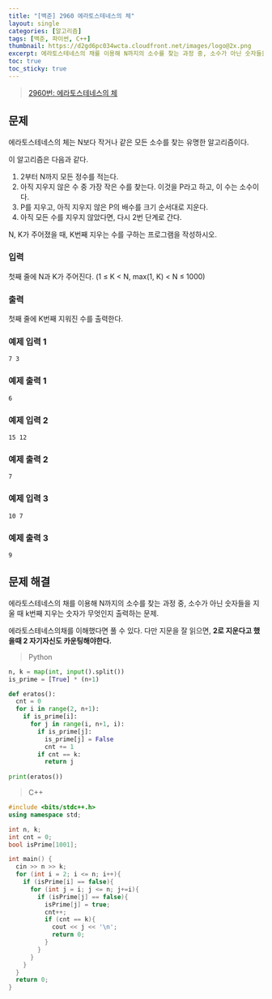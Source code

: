 ```yaml
---
title: "[백준] 2960 에라토스테네스의 체"
layout: single
categories: [알고리즘]
tags: [백준, 파이썬, C++]
thumbnail: https://d2gd6pc034wcta.cloudfront.net/images/logo@2x.png
excerpt: 에라토스테네스의 채를 이용해 N까지의 소수를 찾는 과정 중, 소수가 아닌 숫자들을 지울 때 k번째 지우는 숫자가 무엇인지 출력하는 문제.
toc: true
toc_sticky: true
---
```


>[2960번: 에라토스테네스의 체](https://www.acmicpc.net/problem/2960)
>

## 문제

에라토스테네스의 체는 N보다 작거나 같은 모든 소수를 찾는 유명한 알고리즘이다.

이 알고리즘은 다음과 같다.

1. 2부터 N까지 모든 정수를 적는다.
2. 아직 지우지 않은 수 중 가장 작은 수를 찾는다. 이것을 P라고 하고, 이 수는 소수이다.
3. P를 지우고, 아직 지우지 않은 P의 배수를 크기 순서대로 지운다.
4. 아직 모든 수를 지우지 않았다면, 다시 2번 단계로 간다.

N, K가 주어졌을 때, K번째 지우는 수를 구하는 프로그램을 작성하시오.

### 입력

첫째 줄에 N과 K가 주어진다. (1 ≤ K < N, max(1, K) < N ≤ 1000)

### 출력

첫째 줄에 K번째 지워진 수를 출력한다.

### 예제 입력 1

```
7 3
```

### 예제 출력 1

```
6
```

### 예제 입력 2

```
15 12
```

### 예제 출력 2

```
7
```

### 예제 입력 3

```
10 7
```

### 예제 출력 3

```
9
```

## 문제 해결

에라토스테네스의 채를 이용해 N까지의 소수를 찾는 과정 중, 소수가 아닌 숫자들을 지울 때 k번째 지우는 숫자가 무엇인지 출력하는 문제.

에라토스테네스의채를 이해했다면 풀 수 있다. 다만 지문을 잘 읽으면, **2로 지운다고 했을때 2 자기자신도 카운팅해야한다.**

> Python
> 

```python
n, k = map(int, input().split())
is_prime = [True] * (n+1)

def eratos():
  cnt = 0
  for i in range(2, n+1):
    if is_prime[i]:
      for j in range(i, n+1, i):
        if is_prime[j]:
          is_prime[j] = False
          cnt += 1
        if cnt == k:
          return j
  
print(eratos())
```

> C++
> 

```cpp
#include <bits/stdc++.h>
using namespace std;

int n, k;
int cnt = 0;
bool isPrime[1001];

int main() {
  cin >> n >> k;
  for (int i = 2; i <= n; i++){
    if (isPrime[i] == false){
      for (int j = i; j <= n; j+=i){
        if (isPrime[j] == false){
          isPrime[j] = true;
          cnt++;
          if (cnt == k){
            cout << j << '\n';
            return 0; 
          }
        }
      }
    }
  }
  return 0;
}
```